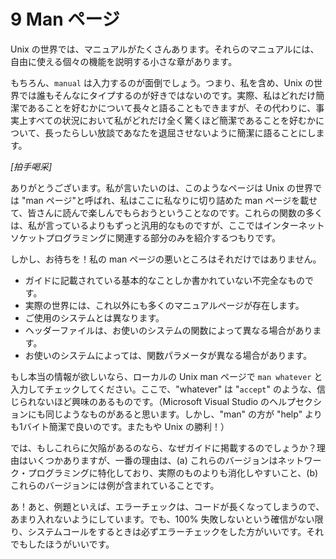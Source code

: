 # 9 Man ページ

Unix の世界では、マニュアルがたくさんあります。それらのマニュアルには、自由に使える個々の機能を説明する小さな章があります。

もちろん、`manual` は入力するのが面倒でしょう。つまり、私を含め、Unix の世界では誰もそんなにタイプするのが好きではないのです。実際、私はどれだけ簡潔であることを好むかについて長々と語ることもできますが、その代わりに、事実上すべての状況において私がどれだけ全く驚くほど簡潔であることを好むかについて、長ったらしい放談であなたを退屈させないように簡潔に語ることにします。

_[拍手喝采]_

ありがとうございます。私が言いたいのは、このようなページは Unix の世界では "man ページ"と呼ばれ、私はここに私なりに切り詰めた man ページを載せて、皆さんに読んで楽しんでもらおうということなのです。これらの関数の多くは、私が言っているよりもずっと汎用的なものですが、ここではインターネットソケットプログラミングに関連する部分のみを紹介するつもりです。


しかし、お待ちを！私の man ページの悪いところはそれだけではありません。

* ガイドに記載されている基本的なことしか書かれていない不完全なものです。
* 実際の世界には、これ以外にも多くのマニュアルページが存在します。
* ご使用のシステムとは異なります。
* ヘッダーファイルは、お使いのシステムの関数によって異なる場合があります。
* お使いのシステムによっては、関数パラメータが異なる場合があります。

もし本当の情報が欲しいなら、ローカルの Unix man ページで `man whatever` と入力してチェックしてください。ここで、"whatever" は "`accept`" のような、信じられないほど興味のあるものです。（Microsoft Visual Studio のヘルプセクションにも同じようなものがあると思います。しかし、"man" の方が "help" よりも1バイト簡潔で良いのです。またもや Unix の勝利！）

では、もしこれらに欠陥があるのなら、なぜガイドに掲載するのでしょうか？理由はいくつかありますが、一番の理由は、(a) これらのバージョンはネットワーク・プログラミングに特化しており、実際のものよりも消化しやすいこと、(b) これらのバージョンには例が含まれていることです。

あ！あと、例題といえば、エラーチェックは、コードが長くなってしまうので、あまり入れないようにしています。でも、100% 失敗しないという確信がない限り、システムコールをするときは必ずエラーチェックをした方がいいです。それでもしたほうがいいです。
